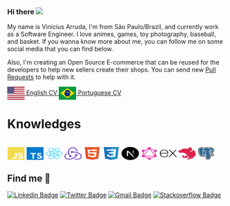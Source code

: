 ### Hi there <img src="https://media.giphy.com/media/hvRJCLFzcasrR4ia7z/giphy.gif" width="25px" />

My name is Vinicius Arruda, I'm from São Paulo/Brazil, and currently work as a Software Engineer. I love animes, games, toy photography, baseball, and basket. If you wanna know more about me, you can follow me on some social media that you can find below.

Also, I'm creating an Open Source E-commerce that can be reused for the developers to help new sellers create their shops. You can send new [Pull Requests](https://github.com/react-shop/react-ecommerce) to help with it.

<!-- <p align="center">
  <image align="right" src="https://i.ibb.co/4VJLLB2/vini-avatar-full.png" alt="Viniarruda avatar" height="400" width="400" />
</p> -->

<div style="display: inline_block">
  <a href="https://github.com/viniarruda/resume/blob/master/README.en.md"> 
     <img align="center" alt="viniarruda-Js" height="30" width="40" src="https://raw.githubusercontent.com/hampusborgos/country-flags/main/svg/us.svg">
    English CV
  </a>
  <a href="https://github.com/viniarruda/resume">
    <img align="center" alt="viniarruda-Js" height="30" width="40" src="https://raw.githubusercontent.com/hampusborgos/country-flags/main/svg/br.svg">
    Portuguese CV
  </a>
</div>

# Knowledges

<div style="display: inline_block"><br>
  <img align="center" alt="viniarruda-Js" height="30" width="40" src="https://raw.githubusercontent.com/devicons/devicon/master/icons/javascript/javascript-plain.svg">
  <img align="center" alt="viniarruda-Ts" height="30" width="40" src="https://raw.githubusercontent.com/devicons/devicon/master/icons/typescript/typescript-plain.svg">
  <img align="center" alt="viniarruda-React" height="30" width="40" src="https://raw.githubusercontent.com/devicons/devicon/master/icons/react/react-original.svg">
  <img align="center" alt="viniarruda-Redux" height="30" width="40" src="https://raw.githubusercontent.com/devicons/devicon/master/icons/redux/redux-original.svg">
  <img align="center" alt="viniarruda-HTML" height="30" width="40" src="https://raw.githubusercontent.com/devicons/devicon/master/icons/html5/html5-original.svg">
  <img align="center" alt="viniarruda-CSS" height="30" width="40" src="https://raw.githubusercontent.com/devicons/devicon/master/icons/css3/css3-original.svg">
  <img align="center" alt="viniarruda-Nextjs" height="30" width="40" src="https://raw.githubusercontent.com/devicons/devicon/master/icons/nextjs/nextjs-original.svg">
  <img align="center" alt="viniarruda-Graphql" height="30" width="40" src="https://raw.githubusercontent.com/devicons/devicon/master/icons/graphql/graphql-plain.svg">
  <img align="center" alt="viniarruda-Express" height="30" width="40" src="https://raw.githubusercontent.com/devicons/devicon/master/icons/express/express-original.svg">
  <img align="center" alt="viniarruda-Nestjs" height="30" width="40" src="https://raw.githubusercontent.com/devicons/devicon/master/icons/nestjs/nestjs-original.svg">
  <img align="center" alt="viniarruda-Postgresql" height="30" width="40" src="https://raw.githubusercontent.com/devicons/devicon/master/icons/postgresql/postgresql-original.svg">
</div>

## Find me :boy:

[![Linkedin Badge](https://img.shields.io/badge/-LinkedIn-blue?style=flat-square&logo=Linkedin&logoColor=white&link=https://www.linkedin.com/in/viniz-arruda)](https://www.linkedin.com/in/viniz-arruda)
[![Twitter Badge](https://img.shields.io/twitter/follow/viniz_arruda?label=Follow&style=social)](https://twitter.com/viniz_arruda)
[![Gmail Badge](https://img.shields.io/badge/-Gmail-c14438?style=flat-square&logo=Gmail&logoColor=white&link=mailto:viniarruda.souza@gmail.com)](mailto:viniarruda.souza@gmail.com)
[![Stackoverflow Badge](https://img.shields.io/badge/Stack%20Overflow-react--native%20help-yellowgreen)](https://stackoverflow.com/a/58885314/11896237)

<!-- ![Snake animation](https://github.com/viniarruda/viniarruda/blob/output/github-contribution-grid-snake.svg) -->

